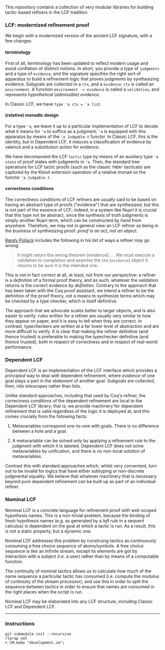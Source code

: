 This repository contains a collection of very modular libraries for building
tactic-based refiners in the LCF tradition.

### LCF: modernized refinement proof

We begin with a modernized version of the ancient LCF signature, with a few
changes.

#### terminology

First of all, terminology has been updated to reflect modern usage and avoid
conflation of distinct notions. In short, you provide a type of `judgments` and
a type of `evidence`, and the signature specifies the right sort of apparatus
to build a refinement logic that proves judgments by synthesizing evidence.
Subgoals are collected in a `ctx`, and a `evidence ctx` is called an
`environment`. A function `environment -> evidence` is called a `validation`,
and represents *hypothetical (admissible) evidence*.

In Classic LCF, we have `type 'a ctx = 'a list`.

#### (relative) monadic design

For a type `'a`, we leave it up to a particular implementation of LCF to decide
what it means for `'a` to suffice as a judgment; `'a` is equipped with this
apparatus by means of the `'a Judgable.t` functor. In Classic LCF, this is the
identity, but in Dependent LCF, it induces a classification of evidence by
valence and a substitution action for evidence.

We have decomposed the LCF `tactic` type by means of an auxiliary type `'a
state` of proof states with judgments in `'a`. Then, the standard tree
operations for LCF tactic proofs (such as the classic `THEN*` tacticals) are
captured by the Kleisli extension operation of a relative monad on the functor
`'a Judgable.t`.

#### correctness conditions

The correctness conditions of LCF refiners are usually said to be based on
having an abstract type of proofs ("evidence") that are synthesized, but this
is not part of the essence of LCF; indeed, in a system like Nuprl it is crucial
that this type not be abstract, since the synthesis of truth judgments is
simply another Nuprl term, which can be constructed by hand from anywhere.
Therefore, we may not in general view an LCF refiner as being in the business
of synthesizing proof: *proof is an act, not an object*.

[Randy Pollack](http://citeseer.ist.psu.edu/viewdoc/summary?doi=10.1.1.29.9573)
includes the following in his list of ways a refiner may go wrong:

> It might return the wrong theorem [evidence]. ... We must execute a
> validation to completion and examine the `thm` [`evidence`] object it returns
> to be sure it is the intended one.

This is not in fact correct at all, at least, not from our perspective: a
refiner is a *definition* of a formal proof theory, and as such, whatever the
validation returns is the correct evidence *by definition*. Contrary to the
approach that has been taken with the Coq proof assistant, we intend a refiner
to be the definition of the proof theory, not a means to synthesize terms which
may be checked by a type checker, which is itself definitive.

The approach that we advocate scales better to larger objects, and is also
easier to verify: rules written for a refiner are usually very similar to how
they appear on paper, and it is easy to tell when they are correct. In
contrast, typecheckers are written at a far lower level of abstraction and are
more difficult to verify. It is clear that making the refiner definitive (and
thence trusted) is preferable to making the typechecker definitive (and thence
trusted), both in respect of correctness and in respect of real-world performance.


### Dependent LCF

Dependent LCF is an implementation of the LCF interface which provides a
*principled* way to deal with dependent refinement, where *evidence* of one
goal plays a part in the *statement* of another goal. Subgoals are collected,
then, into *telescopes* rather than lists.

Unlike standard approaches, including that used by Coq's refiner, the
correctness conditions of the dependent refinement are local to the Dependent
LCF library; that is, we provide machinery for dependent refinement that is
valid regardless of the logic it is deployed at, and this comes crucially from
the following facts:

1. Metavariables correspond one-to-one with goals. There is no difference
   between a hole and a goal.

2. A metavariable can be solved *only* by applying a refinement rule to the
   judgment with which it is labeled. Dependent LCF does not solve
   metavariables by unification, and there is no non-local solution of
   metavariables.

Contrast this with standard approaches which, whilst very convenient, turn out
to be invalid for logics that have either subtyping or non-discrete judgmental
equality. We believe that whatever machinery that is necessary beyond pure
dependent refinement can be built up as part of an individual refiner.

### Nominal LCF

Nominal LCF is a concrete language for refinement proof with well-scoped
hypothesis names. This is a non-trivial problem, because the binding of fresh
hypothesis names (e.g. as generated by a *left rule* in a sequent calculus) is
dependent on the goal at which a tactic is run. As a result, this is not a
static property, but a dynamic one.

Nominal LCF addresses this problem by construing tactics as *continuously*
consuming a free choice sequence of atoms/symbols. A free choice sequence is
like an infinite stream, except its elements are got by interaction with a
subject (i.e. a user) rather than by means of a computable function.

The continuity of nominal tactics allows us to calculate how much of the name
sequence a particular tactic has consumed (i.e. compute the modulus of
continuity of the stream processor), and use this in order to split the
sequence between tactics in order to ensure that names are consumed in the
right places when the script is run.

Nominal LCF may be elaborated into any LCF structure, including Classic LCF and
Dependent LCF.

-----------------------------------------------------------------------------------

### Instructions

```
git submodule init --recursive
rlwrap sml
> CM.make "development.cm";
```
